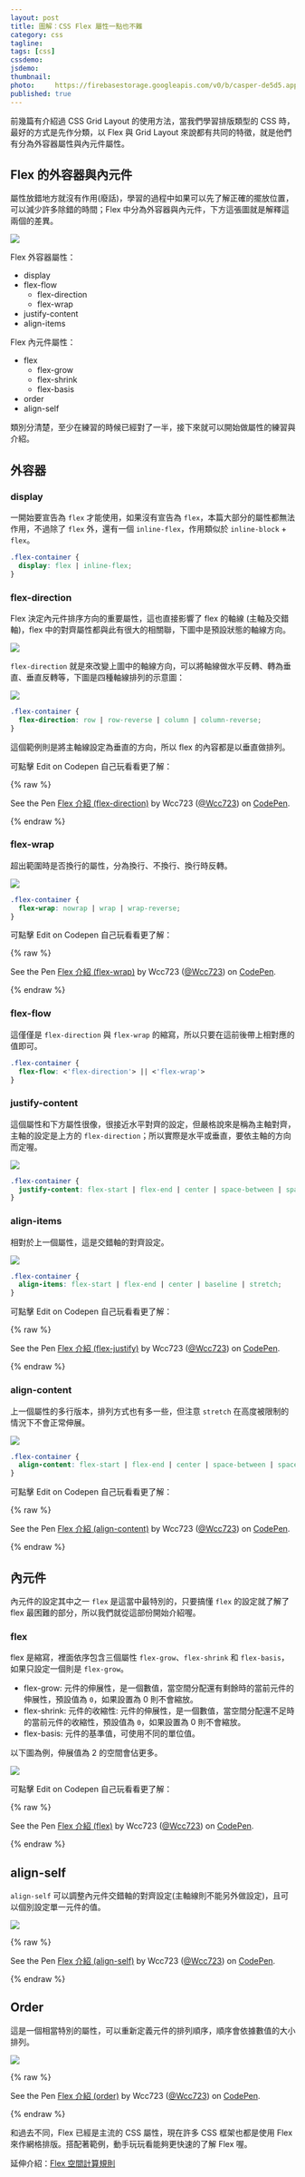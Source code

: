 ```yaml
---
layout: post
title: 圖解：CSS Flex 屬性一點也不難
category: css
tagline:
tags: [css]
cssdemo:
jsdemo:
thumbnail:
photo:     https://firebasestorage.googleapis.com/v0/b/casper-de5d5.appspot.com/o/images%2Fblog%2Fflex-cover.png?alt=media&token=d7ec42c3-d953-4aeb-813f-8069116de341
published: true
---
```


前幾篇有介紹過 CSS Grid Layout 的使用方法，當我們學習排版類型的 CSS 時，最好的方式是先作分類，以 Flex 與 Grid Layout 來說都有共同的特徵，就是他們有分為外容器屬性與內元件屬性。

<!-- more -->

## Flex 的外容器與內元件

屬性放錯地方就沒有作用(廢話)，學習的過程中如果可以先了解正確的擺放位置，可以減少許多除錯的時間；Flex 中分為外容器與內元件，下方這張圖就是解釋這兩個的差異。

![](https://firebasestorage.googleapis.com/v0/b/casper-de5d5.appspot.com/o/images%2Fblog%2Fflex.png?alt=media&token=5b96522f-5cd4-46c7-9dc3-ca358c24a40e)

Flex 外容器屬性：
- display
- flex-flow
  - flex-direction
  - flex-wrap
- justify-content
- align-items

Flex 內元件屬性：
- flex
  - flex-grow
  - flex-shrink
  - flex-basis
- order
- align-self

類別分清楚，至少在練習的時候已經對了一半，接下來就可以開始做屬性的練習與介紹。

## 外容器

### display

一開始要宣告為 `flex` 才能使用，如果沒有宣告為 `flex`，本篇大部分的屬性都無法作用，不過除了 `flex` 外，還有一個 `inline-flex`，作用類似於 `inline-block` + `flex`。

```css
.flex-container {
  display: flex | inline-flex;
}
```

### flex-direction

Flex 決定內元件排序方向的重要屬性，這也直接影響了 flex 的軸線 (主軸及交錯軸)，flex 中的對齊屬性都與此有很大的相關聯，下圖中是預設狀態的軸線方向。

![]( https://firebasestorage.googleapis.com/v0/b/casper-de5d5.appspot.com/o/images%2Fblog%2Fflex-axis.png?alt=media&token=bbc40f8c-5622-4f54-a638-2124588db30d )

`flex-direction` 就是來改變上圖中的軸線方向，可以將軸線做水平反轉、轉為垂直、垂直反轉等，下圖是四種軸線排列的示意圖：

![](https://firebasestorage.googleapis.com/v0/b/casper-de5d5.appspot.com/o/images%2Fblog%2Fflex-direction.png?alt=media&token=d0870c9f-3829-4b35-badc-35fa80b64873)

```css
.flex-container {
  flex-direction: row | row-reverse | column | column-reverse;
}
```

這個範例則是將主軸線設定為垂直的方向，所以 flex 的內容都是以垂直做排列。

可點擊 Edit on Codepen 自己玩看看更了解：

{% raw %}
<p data-height="381" data-theme-id="0" data-slug-hash="yXdVXz" data-default-tab="css,result" data-user="Wcc723" data-embed-version="2" data-pen-title="Flex 介紹 (flex-direction)" class="codepen">See the Pen <a href="https://codepen.io/Wcc723/pen/yXdVXz/">Flex 介紹 (flex-direction)</a> by Wcc723 (<a href="https://codepen.io/Wcc723">@Wcc723</a>) on <a href="https://codepen.io">CodePen</a>.</p>
{% endraw %}

### flex-wrap

超出範圍時是否換行的屬性，分為換行、不換行、換行時反轉。

![](https://firebasestorage.googleapis.com/v0/b/casper-de5d5.appspot.com/o/images%2Fblog%2Fflex-wrap.png?alt=media&token=75e11355-aa11-43b0-96ea-9b0c272c39be)

```css
.flex-container {
  flex-wrap: nowrap | wrap | wrap-reverse;
}
```

可點擊 Edit on Codepen 自己玩看看更了解：

{% raw %}
<p data-height="378" data-theme-id="0" data-slug-hash="xroRaB" data-default-tab="css,result" data-user="Wcc723" data-embed-version="2" data-pen-title="Flex 介紹 (flex-wrap)" class="codepen">See the Pen <a href="https://codepen.io/Wcc723/pen/xroRaB/">Flex 介紹 (flex-wrap)</a> by Wcc723 (<a href="https://codepen.io/Wcc723">@Wcc723</a>) on <a href="https://codepen.io">CodePen</a>.</p>
<script async src="https://production-assets.codepen.io/assets/embed/ei.js"></script>
{% endraw %}

### flex-flow

這僅僅是 `flex-direction` 與 `flex-wrap` 的縮寫，所以只要在這前後帶上相對應的值即可。

```css
.flex-container {
  flex-flow: <'flex-direction'> || <'flex-wrap'>
}
```

### justify-content

這個屬性和下方屬性很像，很接近水平對齊的設定，但嚴格說來是稱為主軸對齊，主軸的設定是上方的 `flex-direction`；所以實際是水平或垂直，要依主軸的方向而定喔。

![](https://firebasestorage.googleapis.com/v0/b/casper-de5d5.appspot.com/o/images%2Fblog%2Fjustify-content.png?alt=media&token=4d03f04e-6357-44d9-b571-c21bc5f03cc1)

```css
.flex-container {
  justify-content: flex-start | flex-end | center | space-between | space-around;
}
```

### align-items

相對於上一個屬性，這是交錯軸的對齊設定。

![](https://firebasestorage.googleapis.com/v0/b/casper-de5d5.appspot.com/o/images%2Fblog%2Falign-items.png?alt=media&token=8cba0693-c9bc-4bcd-8d92-0055efa1a83c)

```css
.flex-container {
  align-items: flex-start | flex-end | center | baseline | stretch;
}
```

可點擊 Edit on Codepen 自己玩看看更了解：

{% raw %}
<p data-height="381" data-theme-id="0" data-slug-hash="VWJPaa" data-default-tab="css,result" data-user="Wcc723" data-embed-version="2" data-pen-title="Flex 介紹 (flex-justify)" class="codepen">See the Pen <a href="https://codepen.io/Wcc723/pen/VWJPaa/">Flex 介紹 (flex-justify)</a> by Wcc723 (<a href="https://codepen.io/Wcc723">@Wcc723</a>) on <a href="https://codepen.io">CodePen</a>.</p>
{% endraw %}

### align-content

上一個屬性的多行版本，排列方式也有多一些，但注意 `stretch` 在高度被限制的情況下不會正常伸展。

![](https://firebasestorage.googleapis.com/v0/b/casper-de5d5.appspot.com/o/images%2Fblog%2Falign-content.png?alt=media&token=6f30e2fd-f839-4ae7-87e3-1bf4702ddfb4)

```css
.flex-container {
  align-content: flex-start | flex-end | center | space-between | space-around | stretch;
}
```

可點擊 Edit on Codepen 自己玩看看更了解：

{% raw %}
<p data-height="375" data-theme-id="0" data-slug-hash="JJQEOY" data-default-tab="css,result" data-user="Wcc723" data-embed-version="2" data-pen-title="Flex 介紹 (align-content)" class="codepen">See the Pen <a href="https://codepen.io/Wcc723/pen/JJQEOY/">Flex 介紹 (align-content)</a> by Wcc723 (<a href="https://codepen.io/Wcc723">@Wcc723</a>) on <a href="https://codepen.io">CodePen</a>.</p>
{% endraw %}

## 內元件

內元件的設定其中之一 `flex` 是這當中最特別的，只要搞懂 `flex` 的設定就了解了 flex 最困難的部分，所以我們就從這部份開始介紹喔。

### flex

flex 是縮寫，裡面依序包含三個屬性 `flex-grow`、`flex-shrink` 和 `flex-basis`，如果只設定一個則是 `flex-grow`。

- flex-grow: 元件的伸展性，是一個數值，當空間分配還有剩餘時的當前元件的伸展性，預設值為 `0`，如果設置為 0 則不會縮放。
- flex-shrink: 元件的收縮性: 元件的伸展性，是一個數值，當空間分配還不足時的當前元件的收縮性，預設值為 `0`，如果設置為 0 則不會縮放。
- flex-basis: 元件的基準值，可使用不同的單位值。

以下圖為例，伸展值為 2 的空間會佔更多。

![](https://firebasestorage.googleapis.com/v0/b/casper-de5d5.appspot.com/o/images%2Fblog%2Fflex-grow.png?alt=media&token=34aaa57a-8cfb-433f-98a3-0f3f05b7d940)

可點擊 Edit on Codepen 自己玩看看更了解：

{% raw %}
<p data-height="383" data-theme-id="0" data-slug-hash="BZqrVW" data-default-tab="css,result" data-user="Wcc723" data-embed-version="2" data-pen-title="Flex 介紹 (flex)" class="codepen">See the Pen <a href="https://codepen.io/Wcc723/pen/BZqrVW/">Flex 介紹 (flex)</a> by Wcc723 (<a href="https://codepen.io/Wcc723">@Wcc723</a>) on <a href="https://codepen.io">CodePen</a>.</p>
{% endraw %}

## align-self

`align-self` 可以調整內元件交錯軸的對齊設定(主軸線則不能另外做設定)，且可以個別設定單一元件的值。

![](https://firebasestorage.googleapis.com/v0/b/casper-de5d5.appspot.com/o/images%2Fblog%2Falign-self.png?alt=media&token=971ae92f-16a1-459b-950e-a8c137eebf1e)

{% raw %}
<p data-height="381" data-theme-id="0" data-slug-hash="pwMBem" data-default-tab="css,result" data-user="Wcc723" data-embed-version="2" data-pen-title="Flex 介紹 (align-self)" class="codepen">See the Pen <a href="https://codepen.io/Wcc723/pen/pwMBem/">Flex 介紹 (align-self)</a> by Wcc723 (<a href="https://codepen.io/Wcc723">@Wcc723</a>) on <a href="https://codepen.io">CodePen</a>.</p>
{% endraw %}

## Order

這是一個相當特別的屬性，可以重新定義元件的排列順序，順序會依據數值的大小排列。

![](https://firebasestorage.googleapis.com/v0/b/casper-de5d5.appspot.com/o/images%2Fblog%2Forder.png?alt=media&token=a8475d21-abde-4311-a0e9-ebc132f538fe)

{% raw %}
<p data-height="381" data-theme-id="0" data-slug-hash="OgKGjw" data-default-tab="css,result" data-user="Wcc723" data-embed-version="2" data-pen-title="Flex 介紹 (order)" class="codepen">See the Pen <a href="https://codepen.io/Wcc723/pen/OgKGjw/">Flex 介紹 (order)</a> by Wcc723 (<a href="https://codepen.io/Wcc723">@Wcc723</a>) on <a href="https://codepen.io">CodePen</a>.</p>
{% endraw %}

和過去不同，Flex 已經是主流的 CSS 屬性，現在許多 CSS 框架也都是使用 Flex 來作網格排版。搭配著範例，動手玩玩看能夠更快速的了解 Flex 喔。

延伸介紹：[Flex 空間計算規則](/css/2020/03/08/flex-size/)
